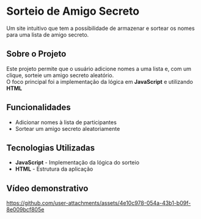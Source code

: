# Sorteio de Amigo Secreto

Um site intuitivo que tem a possibilidade de armazenar e sortear os nomes para uma lista de amigo secreto.



##  Sobre o Projeto

Este projeto permite que o usuário adicione nomes a uma lista e, com um clique, sorteie um amigo secreto aleatório.  
O foco principal foi a implementação da lógica em **JavaScript** e utilizando **HTML**



##  Funcionalidades

-  Adicionar nomes à lista de participantes  
-  Sortear um amigo secreto aleatoriamente  



## Tecnologias Utilizadas

- **JavaScript** - Implementação da lógica do sorteio  
- **HTML** - Estrutura da aplicação  

## Vídeo demonstrativo

https://github.com/user-attachments/assets/4e10c978-054a-43b1-b09f-8e009bcf805e

